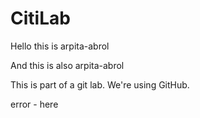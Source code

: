 # CitiLab
Hello this is arpita-abrol

And this is also arpita-abrol

This is part of a git lab. We're using GitHub.

error - here
